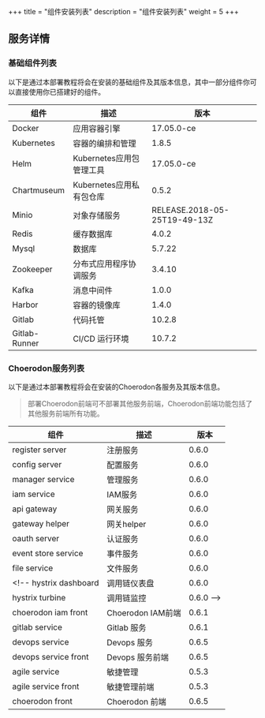 +++
title = "组件安装列表"
description = "组件安装列表"
weight = 5
+++

## 服务详情

### 基础组件列表

以下是通过本部署教程将会在安装的基础组件及其版本信息，其中一部分组件你可以直接使用你已搭建好的组件。

组件|描述| 版本
---|---|---
Docker|应用容器引擎|17.05.0-ce
Kubernetes|容器的编排和管理|1.8.5
Helm|Kubernetes应用包管理工具|17.05.0-ce
Chartmuseum|Kubernetes应用私有包仓库|0.5.2
Minio|对象存储服务|RELEASE.2018-05-25T19-49-13Z
Redis|缓存数据库|4.0.2
Mysql|数据库|5.7.22
Zookeeper|分布式应用程序协调服务|3.4.10
Kafka|消息中间件|1.0.0
Harbor|容器的镜像库|1.4.0
Gitlab|代码托管|10.2.8
Gitlab-Runner|CI/CD 运行环境|10.7.2

### Choerodon服务列表

以下是通过本部署教程将会在安装的Choerodon各服务及其版本信息。

<blockquote class="note">
部署Choerodon前端可不部署其他服务前端，Choerodon前端功能包括了其他服务前端所有功能。
</blockquote>

组件|描述| 版本
---|---|---
register server|注册服务|0.6.0
config server|配置服务|0.6.0
manager service|管理服务|0.6.0
iam service|IAM服务|0.6.0
api gateway|网关服务|0.6.0
gateway helper|网关helper|0.6.0
oauth server|认证服务|0.6.0
event store service|事件服务|0.6.0
file service|文件服务|0.6.0
<!-- hystrix dashboard|调用链仪表盘|0.6.0
hystrix turbine|调用链监控|0.6.0 -->
choerodon iam front|Choerodon IAM前端|0.6.1
gitlab service|Gitlab 服务|0.6.1
devops service|Devops 服务|0.6.5
devops service front|Devops 服务前端|0.6.5
agile service|敏捷管理|0.5.3
agile service front|敏捷管理前端|0.5.3
choerodon front|Choerodon 前端|0.6.5